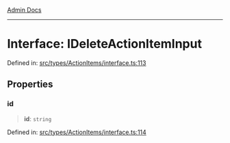 [Admin Docs](/)

***

# Interface: IDeleteActionItemInput

Defined in: [src/types/ActionItems/interface.ts:113](https://github.com/PalisadoesFoundation/talawa-admin/blob/main/src/types/ActionItems/interface.ts#L113)

## Properties

### id

> **id**: `string`

Defined in: [src/types/ActionItems/interface.ts:114](https://github.com/PalisadoesFoundation/talawa-admin/blob/main/src/types/ActionItems/interface.ts#L114)
